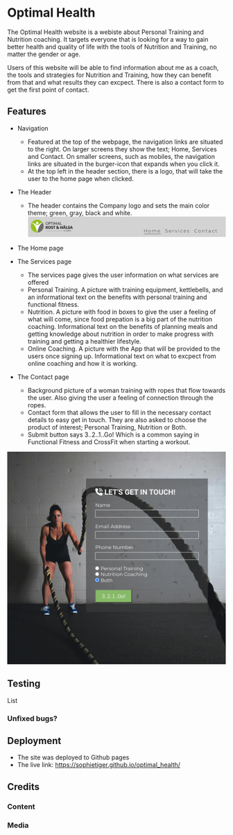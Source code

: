 # Optimal Health

The Optimal Health website is a webiste about Personal Training and Nutrition coaching. It targets everyone that is looking for a way to gain better health and quality of life with the tools of Nutrition and Training, no matter the gender or age.

Users of this website will be able to find information about me as a coach, the tools and strategies for Nutrition and Training, how they can benefit from that and what results they can excpect.
There is also a contact form to get the first point of contact.

## Features
* Navigation
    -   Featured at the top of the webpage, the navigation links are situated to the right. On larger screens they show the text; Home, Services and Contact. On smaller screens, such as mobiles, the navigation links are situated in the burger-icon that expands when you click it.
    -   At the top left in the header section, there is a logo, that will take the user to the home page when clicked.


* The Header
    -   The header contains the Company logo and sets the main color theme; green, gray, black and white.
![Screenshot of the header containing company logo and navigation bar](/assets/images/header_image.png)
* The Home page

* The Services page
    -   The services page gives the user information on what services are offered
    -   Personal Training. A picture with training equipment, kettlebells, and an informational text on the benefits with personal training and functional fitness.
    -   Nutrition. A picture with food in boxes to give the user a feeling of what will come, since food prepation is a big part of the nutrition coaching. Informational text on the benefits of planning meals and getting knowledge about nutrition in order to make progress with training and getting a healthier lifestyle.
    -   Online Coaching. A picture with the App that will be provided to the users once signing up. Informational text on what to excpect from online coaching and how it is working.
* The Contact page
    -   Background picture of a woman training with ropes that flow towards the user. Also giving the user a feeling of connection through the ropes.
    -   Contact form that allows the user to fill in the necessary contact details to easy get in touch. They are also asked to choose the product of interest; Personal Training, Nutrition or Both.
    -   Submit button says 3..2..1..Go! Which is a common saying in Functional Fitness and CrossFit when starting a workout.

![Screenshot of the contact form and background picture of woman training with ropes](/assets/images/contact_form.png)    

## Testing
List

### Unfixed bugs?

## Deployment
-   The site was deployed to Github pages
-   The live link: https://sophietiger.github.io/optimal_health/

## Credits
### Content
### Media

